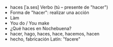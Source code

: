 - haces	[ˈa.ses]	Verbo (tú – presente de "hacer")  
- Forma de "hacer": realizar una acción  
- Làm  
- You do / You make  
- ¿Qué haces en Nochebuena?  
- hacer, hago, haces, hace, hacemos, hacen  
- hecho, fabricación	Latín: "facere"
